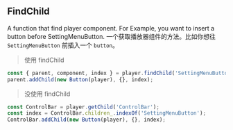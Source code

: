 ## FindChild <!-- {docsify-ignore-all} -->

A function that find player component. For Example, you want to insert a button before SettingMenuButton.
一个获取播放器组件的方法。比如你想往 `SettingMenuButton` 前插入一个 `button`。

> 使用 findChild

```js
const { parent, component, index } = player.findChild('SettingMenuButton')[0];
parent.addChild(new Button(player), {}, index);
```

> 没使用 findChild

```js
const ControlBar = player.getChild('ControlBar');
const index = ControlBar.children_.indexOf('SettingMenuButton');
ControlBar.addChild(new Button(player), {}, index);
```
